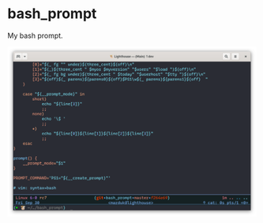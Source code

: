 # bash_prompt

My bash prompt.

![Screenshot](https://raw.githubusercontent.com/enku/screenshots/refs/heads/master/bash_prompt/screenshot.png)
